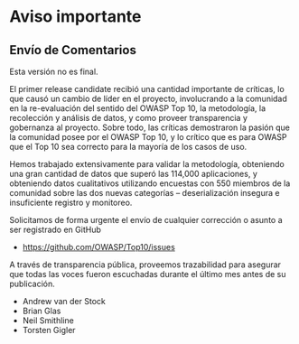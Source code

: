 # Aviso importante
## Envío de Comentarios

Esta versión no es final.

El primer release candidate recibió una cantidad importante de críticas, lo que causó un cambio de líder en el proyecto, involucrando a la comunidad en la re-evaluación del sentido del OWASP Top 10, la metodología, la recolección y análisis de datos, y como proveer transparencia y gobernanza al proyecto. Sobre todo, las críticas demostraron la pasión que la comunidad posee por el OWASP Top 10, y lo crítico que es para OWASP que el  Top 10  sea correcto para la mayoría de los casos de uso.

Hemos trabajado extensivamente para validar la metodología, obteniendo una gran cantidad de datos que superó las 114,000 aplicaciones, y obteniendo datos cualitativos utilizando encuestas con 550 miembros de la comunidad sobre las dos nuevas categorías – deserialización insegura e insuficiente registro y monitoreo.

Solicitamos de forma urgente el envío de cualquier corrección o asunto a ser registrado en GitHub

* https://github.com/OWASP/Top10/issues

A través de transparencia pública, proveemos trazabilidad para asegurar que todas las voces fueron escuchadas durante el último mes antes de su publicación.

* Andrew van der Stock
* Brian Glas
* Neil Smithline
* Torsten Gigler
